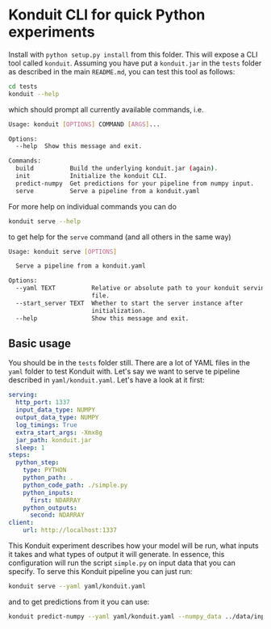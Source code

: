 # Konduit CLI for quick Python experiments

Install with `python setup.py install` from this folder. This will expose a CLI tool called
`konduit`. Assuming you have put a `konduit.jar` in the `tests` folder as described
in the main `README.md`, you can test this tool as follows:

```bash
cd tests
konduit --help
```

which should prompt all currently available commands, i.e.

```bash
Usage: konduit [OPTIONS] COMMAND [ARGS]...

Options:
  --help  Show this message and exit.

Commands:
  build          Build the underlying konduit.jar (again).
  init           Initialize the konduit CLI.
  predict-numpy  Get predictions for your pipeline from numpy input.
  serve          Serve a pipeline from a konduit.yaml

```

For more help on individual commands you can do
```bash
konduit serve --help
```

to get help for the `serve` command (and all others in the same way)

```bash
Usage: konduit serve [OPTIONS]

  Serve a pipeline from a konduit.yaml

Options:
  --yaml TEXT          Relative or absolute path to your konduit serving YAML
                       file.
  --start_server TEXT  Whether to start the server instance after 
                       initialization.
  --help               Show this message and exit.
```

## Basic usage

You should be in the `tests` folder still. There are a lot of YAML files in the `yaml` folder
to test Konduit with. Let's say we want to serve te pipeline described in `yaml/konduit.yaml`.
Let's have a look at it first:

```yaml
serving:
  http_port: 1337
  input_data_type: NUMPY
  output_data_type: NUMPY
  log_timings: True
  extra_start_args: -Xmx8g
  jar_path: konduit.jar
  sleep: 1
steps:
  python_step:
    type: PYTHON
    python_path: .
    python_code_path: ./simple.py
    python_inputs:
      first: NDARRAY
    python_outputs:
      second: NDARRAY
client:
    url: http://localhost:1337
```

This Konduit experiment describes how your model will be run, what inputs it takes and
what types of output it will generate. In essence, this configuration will run the script
`simple.py` on input data that you can specify. To serve this Konduit pipeline you can
just run:

```bash
konduit serve --yaml yaml/konduit.yaml
```

and to get predictions from it you can use:

```bash
konduit predict-numpy --yaml yaml/konduit.yaml --numpy_data ../data/input-0.npy 

```